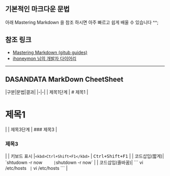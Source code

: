 ## 기본적인 마크다운 문법
아래 Mastering Markdown 을 참조 하시면 아주 빠르고 쉽게 배울 수 있습니다 ^^;

## 참조 링크
- [Mastering Markdown (gitub guides)](https://guides.github.com/features/mastering-markdown/)
- [ihoneymon 님의 개발자 다이어리](https://gist.github.com/ihoneymon/9f30a71eb2b920d02cf4fb274d2b194e)

- - -

## DASANDATA MarkDown CheetSheet
|구분|문법|결과|
|-|-|
| 제목1단계 | \# 제목1 | <h1> 제목1 </h1> |
| 제목3단계 | \### 제목3 | <h3> 제목3 </h3> |
| 키보드 표시  |`<kbd>Ctrl+Shift+F1</kbd>` | <kbd>Ctrl+Shift+F1</kbd> |
| 코드삽입(짧게)| \`shtudown -r now`      | `shutdown -r now` |
| 코드삽입(줄바꿈)| \``` vi /etc/hosts  ```  | ``` vi /etc/hosts ``` |
